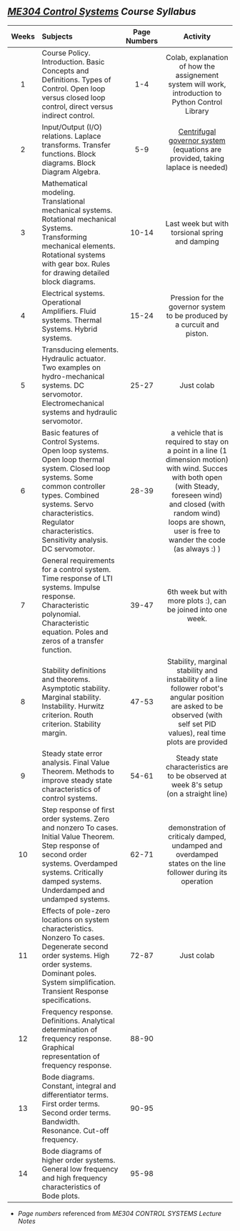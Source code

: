 ## _[ME304 Control Systems](https://catalog.metu.edu.tr/course.php?course_code=5690304) Course Syllabus_

| Weeks | Subjects | Page Numbers | Activity |
| :---: |:---------| :----------: | :-------:|
|   1   | Course Policy. Introduction. Basic Concepts and Definitions. Types of Control. Open loop versus closed loop control, direct versus indirect control.| 1-4 | Colab, explanation of how the assignement system will work, introduction to Python Control Library  |
|   2   | Input/Output (I/O) relations. Laplace transforms. Transfer functions. Block diagrams. Block Diagram Algebra. | 5-9   |  [Centrifugal governor system](https://en.wikipedia.org/wiki/Centrifugal_governor) (equations are provided, taking laplace is needed)  |
|   3   | Mathematical modeling. Translational mechanical systems. Rotational mechanical Systems. Transforming mechanical elements. Rotational systems with gear box. Rules for drawing detailed block diagrams. | 10-14 |  Last week but with torsional spring and damping |
|   4   | Electrical systems. Operational Amplifiers. Fluid systems. Thermal Systems. Hybrid systems. | 15-24 | Pression for the governor system to be produced by a curcuit and piston.  |
|   5   | Transducing elements. Hydraulic actuator. Two examples on hydro-mechanical systems. DC servomotor. Electromechanical systems and hydraulic servomotor. | 25-27 |  Just colab  |
|   6   | Basic features of Control Systems. Open loop systems. Open loop thermal system. Closed loop systems. Some common controller types. Combined systems. Servo characteristics. Regulator characteristics. Sensitivity analysis. DC servomotor. | 28-39 | a vehicle that is required to stay on a point in a line (1 dimension motion) with wind. Succes with both open (with Steady, foreseen wind) and closed (with random wind) loops are shown, user is free to wander the code (as always :) ) |
|   7   | General requirements for a control system. Time response of LTI systems. Impulse response. Characteristic polynomial. Characteristic equation. Poles and zeros of a transfer function. | 39-47 |  6th week but with more plots :), can be joined into one week. |
|   8   | Stability definitions and theorems. Asymptotic stability. Marginal stability. Instability. Hurwitz criterion. Routh criterion. Stability margin. | 47-53 |  Stability, marginal stability and instability of a line follower robot's angular position are asked to be observed (with self set PID values), real time plots are provided |
|   9   | Steady state error analysis. Final Value Theorem. Methods to improve steady state characteristics of control systems. | 54-61|  Steady state characteristics are to be observed at week 8's setup (on a straight line)  |
|   10  | Step response of first order systems. Zero and nonzero To cases. Initial Value Theorem. Step response of second order systems. Overdamped systems. Critically damped systems. Underdamped and undamped systems. | 62-71 | demonstration of criticaly damped, undamped and overdamped states on the line follower during its operation |
|   11  | Effects of pole-zero locations on system characteristics. Nonzero To cases. Degenerate second order systems. High order systems. Dominant poles. System simplification. Transient Response specifications. | 72-87 |  Just colab  |
|   12  | Frequency response. Definitions. Analytical determination of frequency response. Graphical representation of frequency response. | 88-90 |  |
|   13  | Bode diagrams. Constant, integral and differentiator terms. First order terms. Second order terms. Bandwidth. Resonance. Cut-off frequency. | 90-95 |   |
|   14  | Bode diagrams of higher order systems. General low frequency and high frequency characteristics of Bode plots. | 95-98 |    |

  - _Page numbers_ referenced from _ME304 CONTROL SYSTEMS Lecture Notes_
